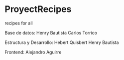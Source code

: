 # ProyectRecipes
recipes for all

Base de datos:
Henry Bautista
Carlos Torrico

Estructura y Desarrollo:
Hebert Quisbert
Henry Bautista

Frontend:
Alejandro Aguirre
